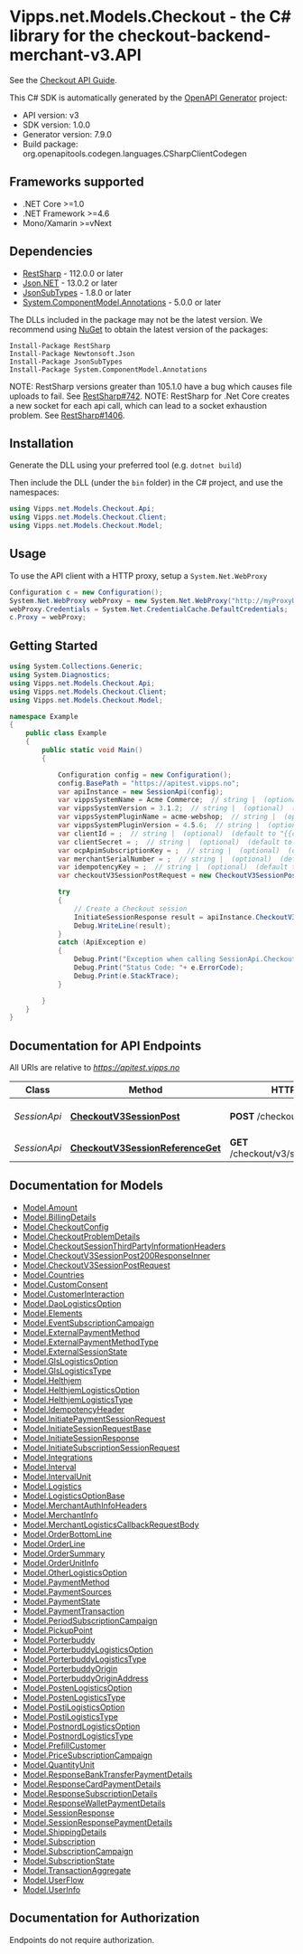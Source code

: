# Vipps.net.Models.Checkout - the C# library for the checkout-backend-merchant-v3.API

See the [Checkout API Guide](https://developer.vippsmobilepay.com/docs/APIs/checkout-api/).

This C# SDK is automatically generated by the [OpenAPI Generator](https://openapi-generator.tech) project:

- API version: v3
- SDK version: 1.0.0
- Generator version: 7.9.0
- Build package: org.openapitools.codegen.languages.CSharpClientCodegen

<a id="frameworks-supported"></a>
## Frameworks supported
- .NET Core >=1.0
- .NET Framework >=4.6
- Mono/Xamarin >=vNext

<a id="dependencies"></a>
## Dependencies

- [RestSharp](https://www.nuget.org/packages/RestSharp) - 112.0.0 or later
- [Json.NET](https://www.nuget.org/packages/Newtonsoft.Json/) - 13.0.2 or later
- [JsonSubTypes](https://www.nuget.org/packages/JsonSubTypes/) - 1.8.0 or later
- [System.ComponentModel.Annotations](https://www.nuget.org/packages/System.ComponentModel.Annotations) - 5.0.0 or later

The DLLs included in the package may not be the latest version. We recommend using [NuGet](https://docs.nuget.org/consume/installing-nuget) to obtain the latest version of the packages:
```
Install-Package RestSharp
Install-Package Newtonsoft.Json
Install-Package JsonSubTypes
Install-Package System.ComponentModel.Annotations
```

NOTE: RestSharp versions greater than 105.1.0 have a bug which causes file uploads to fail. See [RestSharp#742](https://github.com/restsharp/RestSharp/issues/742).
NOTE: RestSharp for .Net Core creates a new socket for each api call, which can lead to a socket exhaustion problem. See [RestSharp#1406](https://github.com/restsharp/RestSharp/issues/1406).

<a id="installation"></a>
## Installation
Generate the DLL using your preferred tool (e.g. `dotnet build`)

Then include the DLL (under the `bin` folder) in the C# project, and use the namespaces:
```csharp
using Vipps.net.Models.Checkout.Api;
using Vipps.net.Models.Checkout.Client;
using Vipps.net.Models.Checkout.Model;
```
<a id="usage"></a>
## Usage

To use the API client with a HTTP proxy, setup a `System.Net.WebProxy`
```csharp
Configuration c = new Configuration();
System.Net.WebProxy webProxy = new System.Net.WebProxy("http://myProxyUrl:80/");
webProxy.Credentials = System.Net.CredentialCache.DefaultCredentials;
c.Proxy = webProxy;
```

<a id="getting-started"></a>
## Getting Started

```csharp
using System.Collections.Generic;
using System.Diagnostics;
using Vipps.net.Models.Checkout.Api;
using Vipps.net.Models.Checkout.Client;
using Vipps.net.Models.Checkout.Model;

namespace Example
{
    public class Example
    {
        public static void Main()
        {

            Configuration config = new Configuration();
            config.BasePath = "https://apitest.vipps.no";
            var apiInstance = new SessionApi(config);
            var vippsSystemName = Acme Commerce;  // string |  (optional)  (default to "{{system_name}}")
            var vippsSystemVersion = 3.1.2;  // string |  (optional)  (default to "{{system_version}}")
            var vippsSystemPluginName = acme-webshop;  // string |  (optional)  (default to "{{system_plugin_name}}")
            var vippsSystemPluginVersion = 4.5.6;  // string |  (optional)  (default to "{{system_plugin_version}}")
            var clientId = ;  // string |  (optional)  (default to "{{client_id}}")
            var clientSecret = ;  // string |  (optional)  (default to "{{client_secret}}")
            var ocpApimSubscriptionKey = ;  // string |  (optional)  (default to "{{Ocp-Apim-Subscription-Key}}")
            var merchantSerialNumber = ;  // string |  (optional)  (default to "{{merchantSerialNumber}}")
            var idempotencyKey = ;  // string |  (optional)  (default to "{{Idempotency-Key}}")
            var checkoutV3SessionPostRequest = new CheckoutV3SessionPostRequest(); // CheckoutV3SessionPostRequest |  (optional) 

            try
            {
                // Create a Checkout session
                InitiateSessionResponse result = apiInstance.CheckoutV3SessionPost(vippsSystemName, vippsSystemVersion, vippsSystemPluginName, vippsSystemPluginVersion, clientId, clientSecret, ocpApimSubscriptionKey, merchantSerialNumber, idempotencyKey, checkoutV3SessionPostRequest);
                Debug.WriteLine(result);
            }
            catch (ApiException e)
            {
                Debug.Print("Exception when calling SessionApi.CheckoutV3SessionPost: " + e.Message );
                Debug.Print("Status Code: "+ e.ErrorCode);
                Debug.Print(e.StackTrace);
            }

        }
    }
}
```

<a id="documentation-for-api-endpoints"></a>
## Documentation for API Endpoints

All URIs are relative to *https://apitest.vipps.no*

Class | Method | HTTP request | Description
------------ | ------------- | ------------- | -------------
*SessionApi* | [**CheckoutV3SessionPost**](docs/SessionApi.md#checkoutv3sessionpost) | **POST** /checkout/v3/session | Create a Checkout session
*SessionApi* | [**CheckoutV3SessionReferenceGet**](docs/SessionApi.md#checkoutv3sessionreferenceget) | **GET** /checkout/v3/session/{reference} | Get session info


<a id="documentation-for-models"></a>
## Documentation for Models

 - [Model.Amount](docs/Amount.md)
 - [Model.BillingDetails](docs/BillingDetails.md)
 - [Model.CheckoutConfig](docs/CheckoutConfig.md)
 - [Model.CheckoutProblemDetails](docs/CheckoutProblemDetails.md)
 - [Model.CheckoutSessionThirdPartyInformationHeaders](docs/CheckoutSessionThirdPartyInformationHeaders.md)
 - [Model.CheckoutV3SessionPost200ResponseInner](docs/CheckoutV3SessionPost200ResponseInner.md)
 - [Model.CheckoutV3SessionPostRequest](docs/CheckoutV3SessionPostRequest.md)
 - [Model.Countries](docs/Countries.md)
 - [Model.CustomConsent](docs/CustomConsent.md)
 - [Model.CustomerInteraction](docs/CustomerInteraction.md)
 - [Model.DaoLogisticsOption](docs/DaoLogisticsOption.md)
 - [Model.Elements](docs/Elements.md)
 - [Model.EventSubscriptionCampaign](docs/EventSubscriptionCampaign.md)
 - [Model.ExternalPaymentMethod](docs/ExternalPaymentMethod.md)
 - [Model.ExternalPaymentMethodType](docs/ExternalPaymentMethodType.md)
 - [Model.ExternalSessionState](docs/ExternalSessionState.md)
 - [Model.GlsLogisticsOption](docs/GlsLogisticsOption.md)
 - [Model.GlsLogisticsType](docs/GlsLogisticsType.md)
 - [Model.Helthjem](docs/Helthjem.md)
 - [Model.HelthjemLogisticsOption](docs/HelthjemLogisticsOption.md)
 - [Model.HelthjemLogisticsType](docs/HelthjemLogisticsType.md)
 - [Model.IdempotencyHeader](docs/IdempotencyHeader.md)
 - [Model.InitiatePaymentSessionRequest](docs/InitiatePaymentSessionRequest.md)
 - [Model.InitiateSessionRequestBase](docs/InitiateSessionRequestBase.md)
 - [Model.InitiateSessionResponse](docs/InitiateSessionResponse.md)
 - [Model.InitiateSubscriptionSessionRequest](docs/InitiateSubscriptionSessionRequest.md)
 - [Model.Integrations](docs/Integrations.md)
 - [Model.Interval](docs/Interval.md)
 - [Model.IntervalUnit](docs/IntervalUnit.md)
 - [Model.Logistics](docs/Logistics.md)
 - [Model.LogisticsOptionBase](docs/LogisticsOptionBase.md)
 - [Model.MerchantAuthInfoHeaders](docs/MerchantAuthInfoHeaders.md)
 - [Model.MerchantInfo](docs/MerchantInfo.md)
 - [Model.MerchantLogisticsCallbackRequestBody](docs/MerchantLogisticsCallbackRequestBody.md)
 - [Model.OrderBottomLine](docs/OrderBottomLine.md)
 - [Model.OrderLine](docs/OrderLine.md)
 - [Model.OrderSummary](docs/OrderSummary.md)
 - [Model.OrderUnitInfo](docs/OrderUnitInfo.md)
 - [Model.OtherLogisticsOption](docs/OtherLogisticsOption.md)
 - [Model.PaymentMethod](docs/PaymentMethod.md)
 - [Model.PaymentSources](docs/PaymentSources.md)
 - [Model.PaymentState](docs/PaymentState.md)
 - [Model.PaymentTransaction](docs/PaymentTransaction.md)
 - [Model.PeriodSubscriptionCampaign](docs/PeriodSubscriptionCampaign.md)
 - [Model.PickupPoint](docs/PickupPoint.md)
 - [Model.Porterbuddy](docs/Porterbuddy.md)
 - [Model.PorterbuddyLogisticsOption](docs/PorterbuddyLogisticsOption.md)
 - [Model.PorterbuddyLogisticsType](docs/PorterbuddyLogisticsType.md)
 - [Model.PorterbuddyOrigin](docs/PorterbuddyOrigin.md)
 - [Model.PorterbuddyOriginAddress](docs/PorterbuddyOriginAddress.md)
 - [Model.PostenLogisticsOption](docs/PostenLogisticsOption.md)
 - [Model.PostenLogisticsType](docs/PostenLogisticsType.md)
 - [Model.PostiLogisticsOption](docs/PostiLogisticsOption.md)
 - [Model.PostiLogisticsType](docs/PostiLogisticsType.md)
 - [Model.PostnordLogisticsOption](docs/PostnordLogisticsOption.md)
 - [Model.PostnordLogisticsType](docs/PostnordLogisticsType.md)
 - [Model.PrefillCustomer](docs/PrefillCustomer.md)
 - [Model.PriceSubscriptionCampaign](docs/PriceSubscriptionCampaign.md)
 - [Model.QuantityUnit](docs/QuantityUnit.md)
 - [Model.ResponseBankTransferPaymentDetails](docs/ResponseBankTransferPaymentDetails.md)
 - [Model.ResponseCardPaymentDetails](docs/ResponseCardPaymentDetails.md)
 - [Model.ResponseSubscriptionDetails](docs/ResponseSubscriptionDetails.md)
 - [Model.ResponseWalletPaymentDetails](docs/ResponseWalletPaymentDetails.md)
 - [Model.SessionResponse](docs/SessionResponse.md)
 - [Model.SessionResponsePaymentDetails](docs/SessionResponsePaymentDetails.md)
 - [Model.ShippingDetails](docs/ShippingDetails.md)
 - [Model.Subscription](docs/Subscription.md)
 - [Model.SubscriptionCampaign](docs/SubscriptionCampaign.md)
 - [Model.SubscriptionState](docs/SubscriptionState.md)
 - [Model.TransactionAggregate](docs/TransactionAggregate.md)
 - [Model.UserFlow](docs/UserFlow.md)
 - [Model.UserInfo](docs/UserInfo.md)


<a id="documentation-for-authorization"></a>
## Documentation for Authorization

Endpoints do not require authorization.

